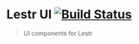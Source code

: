 # Lestr UI [![Build Status](https://travis-ci.org/adambrgmn/lestr-ui.svg?branch=master)](https://travis-ci.org/adambrgmn/lestr-ui)
> UI components for Lestr
